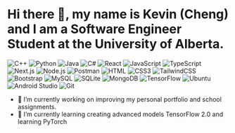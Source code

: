 <h1>Hi there 👋, my name is Kevin (Cheng) and I am a Software Engineer Student at the University of Alberta.</h1>

![C++](https://img.shields.io/badge/C++-00599C?style=flat-square&logo=C%2B%2B&logoColor=white)
![Python](https://img.shields.io/badge/Python-3776AB?style=flat-square&logo=python&logoColor=white)
![Java](https://img.shields.io/badge/Java-%23ED8B00.svg?style=flat-square&logo=openjdk&logoColor=white)
![C#](https://img.shields.io/static/v1?style=flat-square&message=C+Sharp&color=512BD4&logo=C+Sharp&logoColor=FFFFFF&label=)
![React](https://img.shields.io/badge/React-%2320232a.svg?style=flat-square&logo=react&logoColor=%2361DAFB)
![JavaScript](https://img.shields.io/badge/JavaScript-F7DF1E?style=flat-square&logo=javascript&logoColor=black)
![TypeScript](https://img.shields.io/badge/TypeScript-007ACC?style=flat-square&logo=typescript&logoColor=white)
![Next.js](https://img.shields.io/static/v1?style=flat-square&message=Next.js&color=000000&logo=Next.js&logoColor=FFFFFF&label=)
![Node.js](https://img.shields.io/badge/Node.js-43853D?style=flat-square&logo=node.js&logoColor=white)
![Postman](https://img.shields.io/static/v1?style=flat-square&message=Postman&color=FF6C37&logo=Postman&logoColor=FFFFFF&label=)
![HTML](https://img.shields.io/badge/HTML5-E34F26?style=flat-square&logo=html5&logoColor=white)
![CSS3](https://img.shields.io/badge/CSS3-1572B6?style=flat-square&logo=css3&logoColor=white)
![TailwindCSS](https://img.shields.io/badge/Tailwind_CSS-38B2AC?style=flat-square&logo=tailwind-css&logoColor=white)
![Bootstrap](https://img.shields.io/badge/Bootstrap-563D7C?style=flat-square&logo=bootstrap&logoColor=white)
![MySQL](https://img.shields.io/badge/MySQL-005C84?style=flat-square&logo=mysql&logoColor=white)
![SQLite](https://img.shields.io/badge/SQLite-07405E?style=flat-square&logo=sqlite&logoColor=white)
![MongoDB](https://img.shields.io/badge/MongoDB-%234ea94b.svg?style=flat-square&logo=mongodb&logoColor=white)
![TensorFlow](https://img.shields.io/badge/TensorFlow-%23FF6F00.svg?style=flat-square&logo=TensorFlow&logoColor=white)
![Ubuntu](https://img.shields.io/static/v1?style=flat-square&message=Ubuntu&color=E95420&logo=Ubuntu&logoColor=FFFFFF&label=)
![Android Studio](https://img.shields.io/badge/Android%20Studio-3DDC84.svg?style=flat-square&logo=android-studio&logoColor=white)
![Git](https://img.shields.io/static/v1?style=flat-square&message=Git&color=F05032&logo=Git&logoColor=FFFFFF&label=)

- 🔭 I’m currently working on improving my personal portfolio and school assignments.
- 🌱 I’m currently learning creating advanced models TensorFlow 2.0 and learning PyTorch
